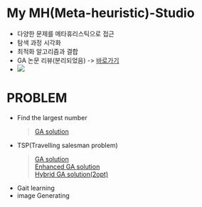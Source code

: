 # My MH(Meta-heuristic)-Studio
- 다양한 문제를 메타휴리스틱으로 접근
- 탐색 과정 시각화
- 최적화 알고리즘과 결합
- GA 논문 리뷰(분리되었음) -> [바로가기](https://github.com/KGJsGit/my_PaperList)
- <img src = "https://img.shields.io/badge/Language-python-blue">
</n>

# PROBLEM
- Find the largest number
  > [GA solution](https://github.com/KGJsGit/my_GA_studio/blob/master/code/GA_largestNumberFinder.py)
- TSP(Travelling salesman problem)
  > [GA solution](https://github.com/KGJsGit/my_GA_studio/blob/master/code/GA_TSPSolver.py) <br>
  > [Enhanced GA solution](https://github.com/KGJsGit/my_GA_studio/blob/master/code/tsp.py) <br>
  > [Hybrid GA solution(2opt)](https://github.com/KGJsGit/my_GA_studio/blob/master/code/2opt_GA.py) <br>
- Gait learning
- image Generating
</n>

